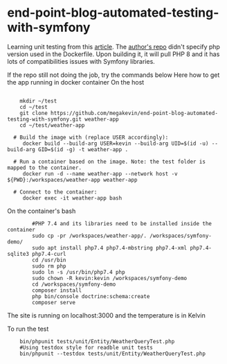 # end-point-blog-automated-testing-with-symfony
Learning unit testing from this [article](https://www.endpointdev.com/blog/2020/09/automated-testing-with-symfony/). 
The [author's repo](https://github.com/megakevin/end-point-blog-automated-testing-with-symfony) didn't specify php version used in the Dockerfile. Upon building it, it will pull PHP 8 and it has lots of compatibilities issues with Symfony libraries.

If the repo still not doing the job, try the commands below
Here how to get the app running in docker container
On the host
```shell

    mkdir ~/test
    cd ~/test
    git clone https://github.com/megakevin/end-point-blog-automated-testing-with-symfony.git weather-app
    cd ~/test/weather-app
    
  # Build the image with (replace USER accordingly):
     docker build --build-arg USER=kevin --build-arg UID=$(id -u) --build-arg GID=$(id -g) -t weather-app .
  
  # Run a container based on the image. Note: the test folder is mapped to the container.
     docker run -d --name weather-app --network host -v ${PWD}:/workspaces/weather-app weather-app
  
  # Connect to the container:
     docker exec -it weather-app bash
```

On the container's bash
```shell
        #PHP 7.4 and its libraries need to be installed inside the container
        sudo cp -pr /workspaces/weather-app/. /workspaces/symfony-demo/
        sudo apt install php7.4 php7.4-mbstring php7.4-xml php7.4-sqlite3 php7.4-curl
        cd /usr/bin
        sudo rm php
        sudo ln -s /usr/bin/php7.4 php
        sudo chown -R kevin:kevin /workspaces/symfony-demo
        cd /workspaces/symfony-demo
        composer install
        php bin/console doctrine:schema:create
        composer serve
 ```
 The site is running on localhost:3000 and the temperature is in Kelvin

To run the test
```shell
    bin/phpunit tests/unit/Entity/WeatherQueryTest.php
    #Using testdox style for readble unit tests
    bin/phpunit --testdox tests/unit/Entity/WeatherQueryTest.php

```
